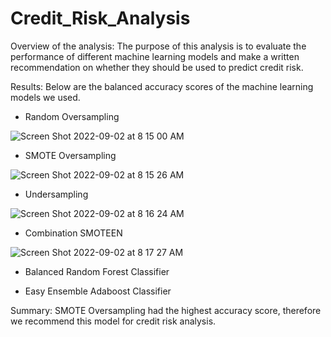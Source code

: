 # Credit_Risk_Analysis

Overview of the analysis: The purpose of this analysis is to evaluate the performance of different machine learning models and make a written recommendation on whether they should be used to predict credit risk.

Results: Below are the balanced accuracy scores of the machine learning models we used. 
- Random Oversampling

![Screen Shot 2022-09-02 at 8 15 00 AM](https://user-images.githubusercontent.com/66224990/188180818-7a084e36-cfc3-42a7-836f-a18404833c3a.png)

- SMOTE Oversampling

![Screen Shot 2022-09-02 at 8 15 26 AM](https://user-images.githubusercontent.com/66224990/188180840-dfae8653-0075-4a9b-a19b-f51c12060ec9.png)

- Undersampling

![Screen Shot 2022-09-02 at 8 16 24 AM](https://user-images.githubusercontent.com/66224990/188180940-0d921886-9614-4beb-8944-e198cfd78a24.png)

- Combination SMOTEEN

![Screen Shot 2022-09-02 at 8 17 27 AM](https://user-images.githubusercontent.com/66224990/188181131-f1c1f782-53be-452c-bf2e-512b26f05427.png)

- Balanced Random Forest Classifier

- Easy Ensemble Adaboost Classifier

Summary: SMOTE Oversampling had the highest accuracy score, therefore we recommend this model for credit risk analysis.

